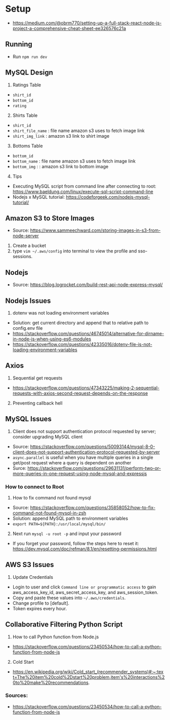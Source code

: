 # Setup 
- https://medium.com/@obrm770/setting-up-a-full-stack-react-node-js-project-a-comprehensive-cheat-sheet-ee326576c21a

## Running
- Run `npm run dev` 

## MySQL Design
1. Ratings Table
- `shirt_id`
- `bottom_id`
- `rating`

2. Shirts Table
- `shirt_id`
- `shirt_file_name` : file name amazon s3 uses to fetch image link
- `shirt_img_link` : amazon s3 link to shirt image

3. Bottoms Table
- `bottom_id`
- `bottom_name` : file name amazon s3 uses to fetch image link
- `bottom_img` : : amazon s3 link to bottom image

4. Tips
- Executing MySQL script from command line after connecting to root: https://www.baeldung.com/linux/execute-sql-script-command-line
- Nodejs x MySQL tutorial: https://codeforgeek.com/nodejs-mysql-tutorial/  

## Amazon S3 to Store Images
- Source: https://www.sammeechward.com/storing-images-in-s3-from-node-server 
1. Create a bucket
2. type `vim ~/.aws/config` into terminal to view the profile and sso-sessions.

## Nodejs 
- Source: https://blog.logrocket.com/build-rest-api-node-express-mysql/ 

## Nodejs Issues
1. dotenv was not loading environment variables
- Solution: get current directory and append that to relative path to config.env file
- https://stackoverflow.com/questions/46745014/alternative-for-dirname-in-node-js-when-using-es6-modules
- https://stackoverflow.com/questions/42335016/dotenv-file-is-not-loading-environment-variables 

## Axios
1. Sequential get requests
- https://stackoverflow.com/questions/47343225/making-2-sequential-requests-with-axios-second-request-depends-on-the-response
2. Preventing callback hell

## MySQL Issues
1. Client does not support authentication protocol requested by server; consider upgrading MySQL client
- Source: https://stackoverflow.com/questions/50093144/mysql-8-0-client-does-not-support-authentication-protocol-requested-by-server 
- `async.parallel` is useful when you have multiple queries in a single get/post request where a query is dependent on another
- Surce: https://stackoverflow.com/questions/29631131/perform-two-or-more-queries-in-one-request-using-node-mysql-and-expressjs
### How to connect to Root
1. How to fix command not found mysql
- Source: https://stackoverflow.com/questions/35858052/how-to-fix-command-not-found-mysql-in-zsh 
- Solution: append MySQL path to environment variables
- `export PATH=${PATH}:/usr/local/mysql/bin/` 
2. Next run `mysql -u root -p` and input your password
- If you forget your password, follow the steps here to reset it: https://dev.mysql.com/doc/refman/8.1/en/resetting-permissions.html 

## AWS S3 Issues
1. Update Credentials
- Login to user and click `Command line or programmatic access` to gain aws_access_key_id, aws_secret_access_key, and aws_session_token.
- Copy and paste these values into `~/.aws/credentials`.
- Change profile to [default].
- Token expires every hour.

## Collaborative Filtering Python Script
1. How to call Python function from Node.js
- https://stackoverflow.com/questions/23450534/how-to-call-a-python-function-from-node-js
2. Cold Start
- https://en.wikipedia.org/wiki/Cold_start_(recommender_systems)#:~:text=The%20item%20cold%2Dstart%20problem,item's%20interactions%20to%20make%20recommendations. 
### Sources:
- https://stackoverflow.com/questions/23450534/how-to-call-a-python-function-from-node-js